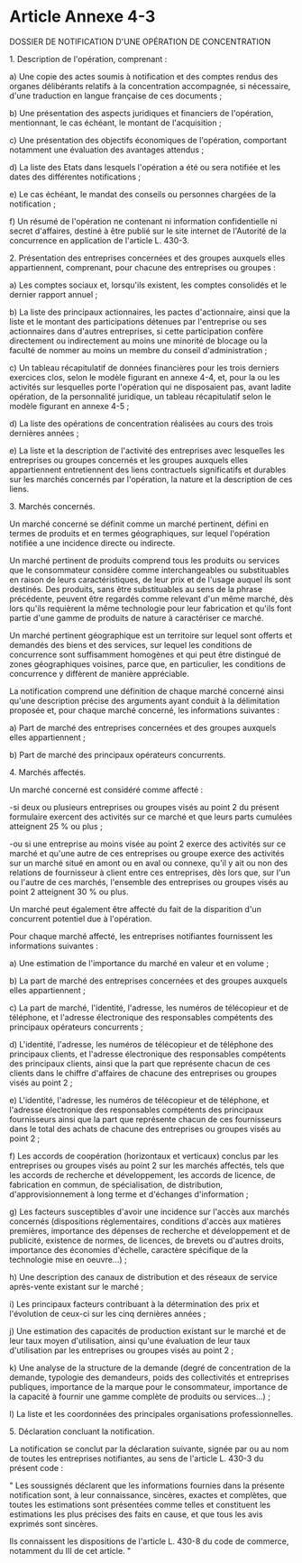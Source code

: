 # Article Annexe 4-3

DOSSIER DE NOTIFICATION D'UNE OPÉRATION DE CONCENTRATION

1\. Description de l'opération, comprenant :

a) Une copie des actes soumis à notification et des comptes rendus des organes délibérants relatifs à la concentration accompagnée, si nécessaire, d'une traduction en langue française de ces documents ;

b) Une présentation des aspects juridiques et financiers de l'opération, mentionnant, le cas échéant, le montant de l'acquisition ;

c) Une présentation des objectifs économiques de l'opération, comportant notamment une évaluation des avantages attendus ;

d) La liste des Etats dans lesquels l'opération a été ou sera notifiée et les dates des différentes notifications ;

e) Le cas échéant, le mandat des conseils ou personnes chargées de la notification ;

f) Un résumé de l'opération ne contenant ni information confidentielle ni secret d'affaires, destiné à être publié sur le site internet de l'Autorité de la concurrence en application de l'article L. 430-3.

2\. Présentation des entreprises concernées et des groupes auxquels elles appartiennent, comprenant, pour chacune des entreprises ou groupes :

a) Les comptes sociaux et, lorsqu'ils existent, les comptes consolidés et le dernier rapport annuel ;

b) La liste des principaux actionnaires, les pactes d'actionnaire, ainsi que la liste et le montant des participations détenues par l'entreprise ou ses actionnaires dans d'autres entreprises, si cette participation confère directement ou indirectement au moins une minorité de blocage ou la faculté de nommer au moins un membre du conseil d'administration ;

c) Un tableau récapitulatif de données financières pour les trois derniers exercices clos, selon le modèle figurant en annexe 4-4, et, pour la ou les activités sur lesquelles porte l'opération qui ne disposaient pas, avant ladite opération, de la personnalité juridique, un tableau récapitulatif selon le modèle figurant en annexe 4-5 ;

d) La liste des opérations de concentration réalisées au cours des trois dernières années ;

e) La liste et la description de l'activité des entreprises avec lesquelles les entreprises ou groupes concernés et les groupes auxquels elles appartiennent entretiennent des liens contractuels significatifs et durables sur les marchés concernés par l'opération, la nature et la description de ces liens.

3\. Marchés concernés.

Un marché concerné se définit comme un marché pertinent, défini en termes de produits et en termes géographiques, sur lequel l'opération notifiée a une incidence directe ou indirecte.

Un marché pertinent de produits comprend tous les produits ou services que le consommateur considère comme interchangeables ou substituables en raison de leurs caractéristiques, de leur prix et de l'usage auquel ils sont destinés. Des produits, sans être substituables au sens de la phrase précédente, peuvent être regardés comme relevant d'un même marché, dès lors qu'ils requièrent la même technologie pour leur fabrication et qu'ils font partie d'une gamme de produits de nature à caractériser ce marché.

Un marché pertinent géographique est un territoire sur lequel sont offerts et demandés des biens et des services, sur lequel les conditions de concurrence sont suffisamment homogènes et qui peut être distingué de zones géographiques voisines, parce que, en particulier, les conditions de concurrence y diffèrent de manière appréciable.

La notification comprend une définition de chaque marché concerné ainsi qu'une description précise des arguments ayant conduit à la délimitation proposée et, pour chaque marché concerné, les informations suivantes :

a) Part de marché des entreprises concernées et des groupes auxquels elles appartiennent ;

b) Part de marché des principaux opérateurs concurrents.

4\. Marchés affectés.

Un marché concerné est considéré comme affecté :

-si deux ou plusieurs entreprises ou groupes visés au point 2 du présent formulaire exercent des activités sur ce marché et que leurs parts cumulées atteignent 25 % ou plus ;

-ou si une entreprise au moins visée au point 2 exerce des activités sur ce marché et qu'une autre de ces entreprises ou groupe exerce des activités sur un marché situé en amont ou en aval ou connexe, qu'il y ait ou non des relations de fournisseur à client entre ces entreprises, dès lors que, sur l'un ou l'autre de ces marchés, l'ensemble des entreprises ou groupes visés au point 2 atteignent 30 % ou plus.

Un marché peut également être affecté du fait de la disparition d'un concurrent potentiel due à l'opération.

Pour chaque marché affecté, les entreprises notifiantes fournissent les informations suivantes :

a) Une estimation de l'importance du marché en valeur et en volume ;

b) La part de marché des entreprises concernées et des groupes auxquels elles appartiennent ;

c) La part de marché, l'identité, l'adresse, les numéros de télécopieur et de téléphone, et l'adresse électronique des responsables compétents des principaux opérateurs concurrents ;

d) L'identité, l'adresse, les numéros de télécopieur et de téléphone des principaux clients, et l'adresse électronique des responsables compétents des principaux clients, ainsi que la part que représente chacun de ces clients dans le chiffre d'affaires de chacune des entreprises ou groupes visés au point 2 ;

e) L'identité, l'adresse, les numéros de télécopieur et de téléphone, et l'adresse électronique des responsables compétents des principaux fournisseurs ainsi que la part que représente chacun de ces fournisseurs dans le total des achats de chacune des entreprises ou groupes visés au point 2 ;

f) Les accords de coopération (horizontaux et verticaux) conclus par les entreprises ou groupes visés au point 2 sur les marchés affectés, tels que les accords de recherche et développement, les accords de licence, de fabrication en commun, de spécialisation, de distribution, d'approvisionnement à long terme et d'échanges d'information ;

g) Les facteurs susceptibles d'avoir une incidence sur l'accès aux marchés concernés (dispositions réglementaires, conditions d'accès aux matières premières, importance des dépenses de recherche et développement et de publicité, existence de normes, de licences, de brevets ou d'autres droits, importance des économies d'échelle, caractère spécifique de la technologie mise en oeuvre...) ;

h) Une description des canaux de distribution et des réseaux de service après-vente existant sur le marché ;

i) Les principaux facteurs contribuant à la détermination des prix et l'évolution de ceux-ci sur les cinq dernières années ;

j) Une estimation des capacités de production existant sur le marché et de leur taux moyen d'utilisation, ainsi qu'une évaluation de leur taux d'utilisation par les entreprises ou groupes visés au point 2 ;

k) Une analyse de la structure de la demande (degré de concentration de la demande, typologie des demandeurs, poids des collectivités et entreprises publiques, importance de la marque pour le consommateur, importance de la capacité à fournir une gamme complète de produits ou services...) ;

l) La liste et les coordonnées des principales organisations professionnelles.

5\. Déclaration concluant la notification.

La notification se conclut par la déclaration suivante, signée par ou au nom de toutes les entreprises notifiantes, au sens de l'article L. 430-3 du présent code :

" Les soussignés déclarent que les informations fournies dans la présente notification sont, à leur connaissance, sincères, exactes et complètes, que toutes les estimations sont présentées comme telles et constituent les estimations les plus précises des faits en cause, et que tous les avis exprimés sont sincères.

Ils connaissent les dispositions de l'article L. 430-8 du code de commerce, notamment du III de cet article. "
